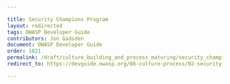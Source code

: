 ```yaml
---

title: Security Champions Program
layout: redirected
tags: OWASP Developer Guide
contributors: Jon Gadsden
document: OWASP Developer Guide
order: 1021
permalink: /draft/culture_building_and_process_maturing/security_champions/program/
redirect_to: https://devguide.owasp.org/08-culture-process/02-security-champions/01-security-champions-program/

---
```

